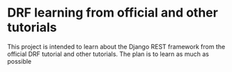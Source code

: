 # DRF learning from official and other tutorials
This project is intended to learn about the Django REST framework from the official DRF tutorial and other tutorials. The plan is to learn as much as possible
